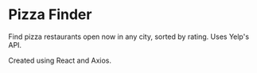# Pizza Finder
Find pizza restaurants open now in any city, sorted by rating. Uses Yelp's API.

Created using React and Axios.